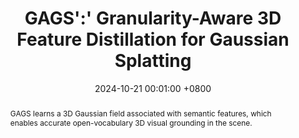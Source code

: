 ---
title:          GAGS':' Granularity-Aware 3D Feature Distillation for Gaussian Splatting
date:           2024-10-21 00:01:00 +0800
selected:       true
pub:            "arXiv"
pub_last:       "3D Open-vocabulary Understanding"
pub_date:       "2024"
abstract: >-
  GAGS learns a 3D Gaussian field associated with semantic features, which enables accurate open-vocabulary 3D visual grounding in the scene.
  
cover_video:          assets/images/covers/gags.mp4
authors:
  - Yuning Pang*
  - Haiping Wang* 
  - Yuan Liu†
  - Chenglu Wen
  - Zhen Dong†
  - Bisheng Yang
links:
  Paper: https://arxiv.org/abs/2412.13654
  Code: https://github.com/WHU-USI3DV/GAGS
  Project Page: https://pz0826.github.io/GAGS-Webpage/
---
